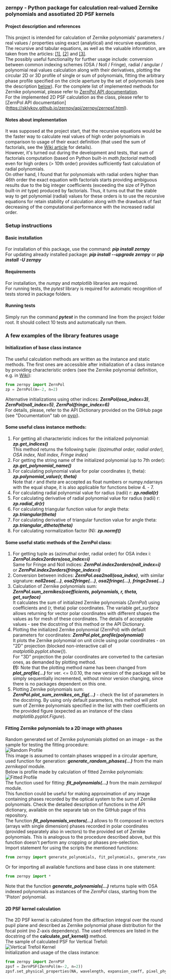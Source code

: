 ### zernpy - Python package for calculation real-valued Zernike polynomials and assotiated 2D PSF kernels

#### Project description and references
This project is intended for calculation of Zernike polynomials' parameters / real values / properties using exact (analytical) and recursive equations.   
The recursive and tabular equations, as well as the valuable information, are taken from the articles: [[1]](https://doi.org/10.1364/OL.38.002487), 
[[2]](https://doi.org/10.1080/09500340.2011.554896) and [[3]](https://doi.org/10.1364/OE.26.018878).    
The possibly useful functionality for further usage include: conversion between common indexing schemes (OSA / Noll / Fringe), radial / angular / polynomial 
real values calculation along with their derivatives, plotting the circular 2D or 3D profile of single or sum of polynomials, fitting the arbitrary phase 
profile specified on the circle aperture by the set of polynomials (see the description [below](#fitting-zernike-polynomials-to-a-2D-image-with-phases)). 
For the complete list of implemented methods for Zernike polynomial, please refer to [ZernPol API documentation](https://sklykov.github.io/zernpy/api/zernpy/zernikepol.html).   
For the implemented 2D PSF calculation as the class, please refer to [ZernPol API documentation] (https://sklykov.github.io/zernpy/api/zernpy/zernpsf.html).

#### Notes about implementation
It was supposed at the project start, that the recursive equations would be the faster way to calculate real values of high order polynomials in comparison 
to usage of their exact definition (that used the sum of factorials, see the [Wiki article](https://en.wikipedia.org/wiki/Zernike_polynomials) for details).        
However, it's turned out during the development and tests, that sum of factorials computation (based on Python built-in *math.factorial* method) even for high 
orders (> 10th order) provides sufficiently fast calculation of radial polynomials.   
On other hand, I found that for polynomials with radial orders higher than 46th order the exact equation with factorials starts providing ambiguous results 
due to the big integer coefficients (exceeding the size of Python built-in *int* type) produced by factorials. Thus, it turns out that the stable way to get 
polynomial (radial) values for these orders is to use the recursive equations for retain stability of calculation along with the drawback of fast 
decreasing of the computational performance with the increased radial order.

### Setup instructions

#### Basic installation
For installation of this package, use the command: ***pip install zernpy***    
For updating already installed package:  ***pip install --upgrade zernpy*** or ***pip install -U zernpy***

#### Requirements
For installation, the *numpy* and *matplotlib* libraries are required.  
For running tests, the *pytest* library is required for automatic recognition of tests stored in package folders.  

#### Running tests
Simply run the command ***pytest*** in the command line from the project folder root. It should collect 10 tests and automatically run them.

### A few examples of the library features usage

#### Initialization of base class instance
The useful calculation methods are written as the instance and static methods. The first ones are accessible after initialization of a class instance
by providing characteristic orders (see the Zernike polynomial definition, e.g. in [Wiki](https://en.wikipedia.org/wiki/Zernike_polynomials)):   
```python  # code block for Python code
from zernpy import ZernPol
zp = ZernPol(m=-2, n=2)  
```
Alternative initializations using other indices: ***ZernPol(osa_index=3)***, ***ZernPol(noll_index=5)***, ***ZernPol(fringe_index=6)***   
For details, please, refer to the API Dictionary provided on the GitHub page (see "Documentation" tab on [pypi](https://pypi.org/project/zernpy/)).

#### Some useful class instance methods:
1) For getting all characteristic indices for the initialized polynomial: ***zp.get_indices()***   
This method returns the following tuple: *((azimuthal order, radial order), OSA index, Noll index, Fringe index)*
2) For getting the string name of the initialized polynomial (up to 7th order): ***zp.get_polynomial_name()***
3) For calculating polynomial value for polar coordinates (r, theta): ***zp.polynomial_value(r, theta)***  
Note that *r* and *theta* are accepted as float numbers or numpy.ndarrays with the equal shape, it is also applicable for
functions below 4. - 7.    
4) For calculating radial polynomial value for radius (radii) r: ***zp.radial(r)***  
5) For calculating derivative of radial polynomial value for radius (radii) r: ***zp.radial_dr(r)***
6) For calculating triangular function value for angle theta: ***zp.triangular(theta)*** 
7) For calculating derivative of triangular function value for angle theta: ***zp.triangular_dtheta(theta)***   
8) For calculating normalization factor (N): ***zp.normf()*** 

#### Some useful static methods of the ZernPol class:
1) For getting tuple as (azimuthal order, radial order) for OSA index i: ***ZernPol.index2orders(osa_index=i)***  
Same for Fringe and Noll indices: ***ZernPol.index2orders(noll_index=i)*** or ***ZernPol.index2orders(fringe_index=i)***
2) Conversion between indices: ***ZernPol.osa2noll(osa_index)***,
with similar signature: ***noll2osa(...)***, ***osa2fringe(...)***, ***osa2fringe(...)***, ***fringe2osa(...)***
3) Calculation of Zernike polynomials sum: ***ZernPol.sum_zernikes(coefficients, polynomials, r, theta, get_surface)***   
It calculates the sum of initialized Zernike polynomials (*ZernPol*) using coefficients and (r, theta) polar coordinates.
The variable *get_surface* allows returning for vector polar coordinates with different shapes the values as for mesh of these coordinates.
The details of acceptable values - see the docstring of this method or the API Dictionary.
4) Plotting the initialized Zernike polynomial (ZernPol) with default parameters for coordinates: ***ZernPol.plot_profile(polynomial)***   
It plots the Zernike polynomial on unit circle using polar coordinates - on "2D" projection (blocked non-interactive call of *matplotlib.pyplot.show()*).   
For "3D" projection the polar coordinates are converted to the cartesian ones, as demanded by plotting method.  
**(!):** Note that the plotting method name has been changed from  ***plot_profile(...)*** for ver. <= 0.0.10, the new version of the package will be 
simply sequentially incremented, without minor version changing, since there is no packages dependent on this one.   
5) Plotting Zernike polynomials sum:  ***ZernPol.plot_sum_zernikes_on_fig(...)*** - check the list of parameters in the docstring.
By using only default parameters, this method will plot sum of Zernike polynomials specified in the list with their coefficients
on the provided figure (expected as an instance of the class *matplotlib.pyplot.Figure*).

#### Fitting Zernike polynomials to a 2D image with phases
Random generated set of Zernike polynomials plotted on an image - as the sample for testing the fitting procedure:     
![Random Profile](./src/zernpy/readme_images/Random_Profile.png "Random phases profile, 'jet' matplotlib colormap")        
This image is assumed to contain phases wrapped in a circular aperture, used function for generation:
***generate_random_phases(...)*** from the main *zernikepol* module.    
Below is profile made by calculation of fitted Zernike polynomials:    
![Fitted Profile](./src/zernpy/readme_images/Fitted_Profile.png "Fitted polynomials profile, 'jet' matplotlib colormap")               
The function used for fitting: ***fit_polynomials(...)*** from the main *zernikepol* module.    
This function could be useful for making approximation of any image containing phases recorded by the optical system
to the sum of Zernike polynomials. Check the detailed description of functions in the API dictionary, available on
the separate tab on the GitHub page of this repository.   
The function ***fit_polynomials_vectors(...)*** allows to fit composed in vectors (arrays with single dimension) phases 
recorded in polar coordinates (provided separately also in vectors) to the provided set of Zernike polynomials. This is analogous
to the procedure described above, but this function doesn't perform any cropping or phases pre-selection.   
Import statement for using the scripts the mentioned functions:  
```python
from zernpy import generate_polynomials, fit_polynomials, generate_random_phases, generate_phases_image, fit_polynomials_vectors
```
Or for importing all available functions and base class in one statement:    
```python
from zernpy import *
```
Note that the function ***generate_polynomials(...)*** returns tuple with OSA indexed polynomials as instances of the *ZernPol* class, starting from the 'Piston' polynomial.    

#### 2D PSF kernel calculation
The 2D PSF kernel is calculated from the diffraction integral over the round pupil plane and described as Zernike polynomial phase distribution for the focal point (no Z-axis dependency). The used references are listed in the docstring of the **calculate_psf_kernel()** method.   
The sample of calculated PSF for Vertical Trefoil:    
![Vertical Trefoil Kernel](./src/zernpy/readme_images/(-3,_3)_Vert._3foil_0.85.png "Vertical Trefoil Kernel")    
Initialization and usage of the class instance:    
```python  # code block for Python code
from zernpy import ZernPSF
zpsf = ZernPSF(ZernPol(m=-2, n=2))
zpsf.set_physical_properties(NA, wavelength, expansion_coeff, pixel_physical_size)

```